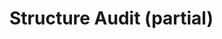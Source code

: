# Structure Audit (partial)
<!-- STRUCTURE-AUDIT: total=0 violations=0 order_issue=0 generated= json=metrics/structure-audit.json -->
